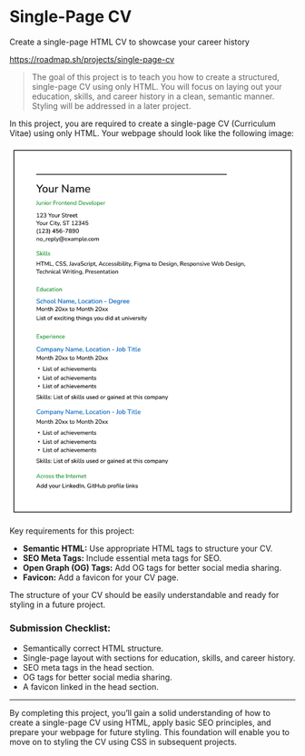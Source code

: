 
# Single-Page CV

Create a single-page HTML CV to showcase your career history

https://roadmap.sh/projects/single-page-cv

> The goal of this project is to teach you how to create a structured, single-page CV using only HTML. You will focus on laying out your education, skills, and career history in a clean, semantic manner. Styling will be addressed in a later project.

In this project, you are required to create a single-page CV (Curriculum Vitae) using only HTML. Your webpage should look like the following image:

![example cv](./example.png)

Key requirements for this project:

- **Semantic HTML:** Use appropriate HTML tags to structure your CV.
- **SEO Meta Tags:** Include essential meta tags for SEO.
- **Open Graph (OG) Tags:** Add OG tags for better social media sharing.
- **Favicon:** Add a favicon for your CV page.


The structure of your CV should be easily understandable and ready for styling in a future project.

### Submission Checklist:

- Semantically correct HTML structure.
- Single-page layout with sections for education, skills, and career history.
- SEO meta tags in the head section.
- OG tags for better social media sharing.
- A favicon linked in the head section.

---

By completing this project, you’ll gain a solid understanding of how to create a single-page CV using HTML, apply basic SEO principles, and prepare your webpage for future styling. This foundation will enable you to move on to styling the CV using CSS in subsequent projects.